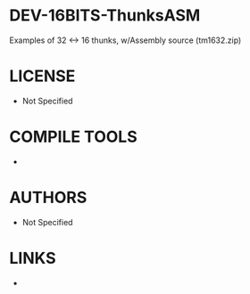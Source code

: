 DEV-16BITS-ThunksASM
====================

Examples of 32 &lt;-> 16 thunks, w/Assembly source  (tm1632.zip)


LICENSE
===============
* Not Specified

COMPILE TOOLS
===============
* 

AUTHORS
===============
* Not Specified

LINKS
===============
* 
